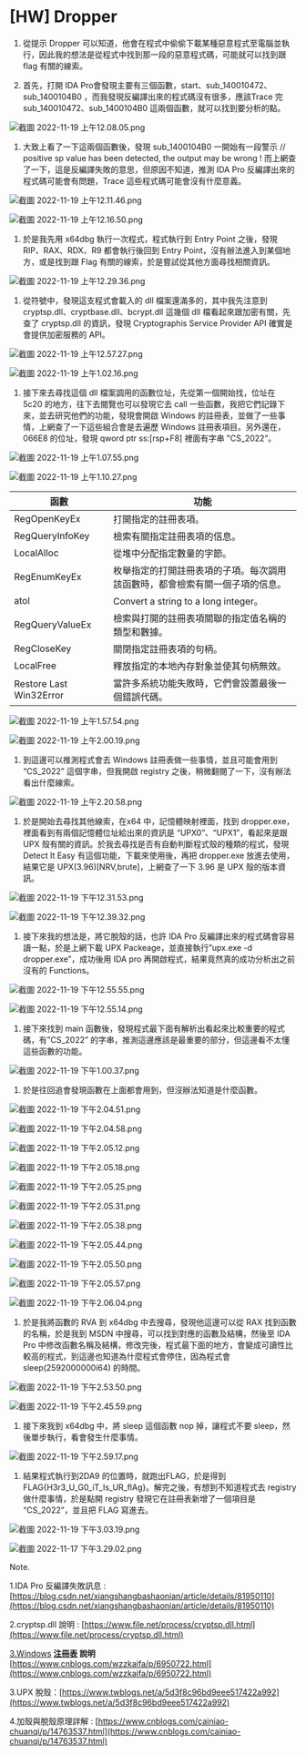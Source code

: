 # [HW] Dropper

1. 從提示 Dropper 可以知道，他會在程式中偷偷下載某種惡意程式至電腦並執行，因此我的想法是從程式中找到那一段的惡意程式碼，可能就可以找到跟 flag 有關的線索。

1. 首先，打開 IDA Pro會發現主要有三個函數，start、sub_140010472、sub_1400104B0 ，而我發現反編譯出來的程式碼沒有很多，應該Trace 完 sub_140010472、sub_1400104B0 這兩個函數，就可以找到要分析的點。

![截圖 2022-11-19 上午12.08.05.png](%5BHW%5D%20Dropper%20a5d409efec7c48788b239b57e0195406/%25E6%2588%25AA%25E5%259C%2596_2022-11-19_%25E4%25B8%258A%25E5%258D%258812.08.05.png)

1. 大致上看了一下這兩個函數後，發現 sub_1400104B0 一開始有一段警示 // positive sp value has been detected, the output may be wrong ! 而上網查了一下，這是反編譯失敗的意思，但原因不知道，推測 IDA Pro 反編譯出來的程式碼可能會有問題，Trace 這些程式碼可能會沒有什麼意義。

![截圖 2022-11-19 上午12.11.46.png](%5BHW%5D%20Dropper%20a5d409efec7c48788b239b57e0195406/%25E6%2588%25AA%25E5%259C%2596_2022-11-19_%25E4%25B8%258A%25E5%258D%258812.11.46.png)

![截圖 2022-11-19 上午12.16.50.png](%5BHW%5D%20Dropper%20a5d409efec7c48788b239b57e0195406/%25E6%2588%25AA%25E5%259C%2596_2022-11-19_%25E4%25B8%258A%25E5%258D%258812.16.50.png)

1. 於是我先用 x64dbg 執行一次程式，程式執行到 Entry Point 之後，發現 RIP、RAX、RDX、R9 都會執行後回到 Entry Point，沒有辦法進入到某個地方，或是找到跟 Flag 有關的線索，於是嘗試從其他方面尋找相關資訊。

![截圖 2022-11-19 上午12.29.36.png](%5BHW%5D%20Dropper%20a5d409efec7c48788b239b57e0195406/%25E6%2588%25AA%25E5%259C%2596_2022-11-19_%25E4%25B8%258A%25E5%258D%258812.29.36.png)

1. 從符號中，發現這支程式會載入的 dll 檔案還滿多的，其中我先注意到 cryptsp.dll、cryptbase.dll、bcrypt.dll 這幾個 dll 檔看起來跟加密有關，先查了 cryptsp.dll 的資訊，發現 Cryptographis Service Provider API 確實是會提供加密服務的 API。

![截圖 2022-11-19 上午12.57.27.png](%5BHW%5D%20Dropper%20a5d409efec7c48788b239b57e0195406/%25E6%2588%25AA%25E5%259C%2596_2022-11-19_%25E4%25B8%258A%25E5%258D%258812.57.27.png)

![截圖 2022-11-19 上午1.02.16.png](%5BHW%5D%20Dropper%20a5d409efec7c48788b239b57e0195406/%25E6%2588%25AA%25E5%259C%2596_2022-11-19_%25E4%25B8%258A%25E5%258D%25881.02.16.png)

1. 接下來去尋找這個 dll 檔案調用的函數位址，先從第一個開始找，位址在 5c20 的地方，往下去閱覽也可以發現它去 call 一些函數，我把它們記錄下來，並去研究他們的功能，發現會開啟 Windows 的註冊表，並做了一些事情，上網查了一下這些組合會是去遍歷 Windows 註冊表項目。另外還在，066E8 的位址，發現 qword ptr ss:[rsp+F8] 裡面有字串 "CS_2022”。

![截圖 2022-11-19 上午1.07.55.png](%5BHW%5D%20Dropper%20a5d409efec7c48788b239b57e0195406/%25E6%2588%25AA%25E5%259C%2596_2022-11-19_%25E4%25B8%258A%25E5%258D%25881.07.55.png)

![截圖 2022-11-19 上午1.10.27.png](%5BHW%5D%20Dropper%20a5d409efec7c48788b239b57e0195406/%25E6%2588%25AA%25E5%259C%2596_2022-11-19_%25E4%25B8%258A%25E5%258D%25881.10.27.png)

| 函數 | 功能 |
| --- | --- |
| RegOpenKeyEx | 打開指定的註冊表項。 |
| RegQueryInfoKey | 檢索有關指定註冊表項的信息。 |
| LocalAlloc | 從堆中分配指定數量的字節。 |
| RegEnumKeyEx | 枚舉指定的打開註冊表項的子項。每次調用該函數時，都會檢索有關一個子項的信息。 |
| atol | Convert a string to a long integer。 |
| RegQueryValueEx | 檢索與打開的註冊表項關聯的指定值名稱的類型和數據。 |
| RegCloseKey | 關閉指定註冊表項的句柄。 |
| LocalFree | 釋放指定的本地內存對象並使其句柄無效。 |
| Restore Last Win32Error | 當許多系統功能失敗時，它們會設置最後一個錯誤代碼。 |

![截圖 2022-11-19 上午1.57.54.png](%5BHW%5D%20Dropper%20a5d409efec7c48788b239b57e0195406/%25E6%2588%25AA%25E5%259C%2596_2022-11-19_%25E4%25B8%258A%25E5%258D%25881.57.54.png)

![截圖 2022-11-19 上午2.00.19.png](%5BHW%5D%20Dropper%20a5d409efec7c48788b239b57e0195406/%25E6%2588%25AA%25E5%259C%2596_2022-11-19_%25E4%25B8%258A%25E5%258D%25882.00.19.png)

1. 到這邊可以推測程式會去 Windows 註冊表做一些事情，並且可能會用到 “CS_2022” 這個字串，但我開啟 registry 之後，稍微翻閱了一下，沒有辦法看出什麼線索。

![截圖 2022-11-19 上午2.20.58.png](%5BHW%5D%20Dropper%20a5d409efec7c48788b239b57e0195406/%25E6%2588%25AA%25E5%259C%2596_2022-11-19_%25E4%25B8%258A%25E5%258D%25882.20.58.png)

1. 於是開始去尋找其他線索，在x64 中，記憶體映射裡面，找到 dropper.exe，裡面看到有兩個記憶體位址給出來的資訊是 “UPX0”、“UPX1”，看起來是跟 UPX 殼有關的資訊。於我去尋找是否有自動判斷程式殼的種類的程式，發現 Detect It Easy 有這個功能，下載來使用後，再把 dropper.exe 放進去使用，結果它是 UPX(3.96)[NRV,brute]，上網查了一下 3.96 是 UPX 殼的版本資訊。

![截圖 2022-11-19 下午12.31.53.png](%5BHW%5D%20Dropper%20a5d409efec7c48788b239b57e0195406/%25E6%2588%25AA%25E5%259C%2596_2022-11-19_%25E4%25B8%258B%25E5%258D%258812.31.53.png)

![截圖 2022-11-19 下午12.39.32.png](%5BHW%5D%20Dropper%20a5d409efec7c48788b239b57e0195406/%25E6%2588%25AA%25E5%259C%2596_2022-11-19_%25E4%25B8%258B%25E5%258D%258812.39.32.png)

1. 接下來我的想法是，將它脫殼的話，也許 IDA Pro 反編譯出來的程式碼會容易讀一點，於是上網下載 UPX Packeage，並直接執行”upx.exe -d dropper.exe”，成功後用 IDA pro 再開啟程式，結果竟然真的成功分析出之前沒有的 Functions。

![截圖 2022-11-19 下午12.55.55.png](%5BHW%5D%20Dropper%20a5d409efec7c48788b239b57e0195406/%25E6%2588%25AA%25E5%259C%2596_2022-11-19_%25E4%25B8%258B%25E5%258D%258812.55.55.png)

![截圖 2022-11-19 下午12.55.14.png](%5BHW%5D%20Dropper%20a5d409efec7c48788b239b57e0195406/%25E6%2588%25AA%25E5%259C%2596_2022-11-19_%25E4%25B8%258B%25E5%258D%258812.55.14.png)

1. 接下來找到 main 函數後，發現程式最下面有解析出看起來比較重要的程式碼，有”CS_2022” 的字串，推測這邊應該是最重要的部分，但這邊看不太懂這些函數的功能。

![截圖 2022-11-19 下午1.00.37.png](%5BHW%5D%20Dropper%20a5d409efec7c48788b239b57e0195406/%25E6%2588%25AA%25E5%259C%2596_2022-11-19_%25E4%25B8%258B%25E5%258D%25881.00.37.png)

1. 於是往回追會發現函數在上面都會用到，但沒辦法知道是什麼函數。

![截圖 2022-11-19 下午2.04.51.png](%5BHW%5D%20Dropper%20a5d409efec7c48788b239b57e0195406/%25E6%2588%25AA%25E5%259C%2596_2022-11-19_%25E4%25B8%258B%25E5%258D%25882.04.51.png)

![截圖 2022-11-19 下午2.04.58.png](%5BHW%5D%20Dropper%20a5d409efec7c48788b239b57e0195406/%25E6%2588%25AA%25E5%259C%2596_2022-11-19_%25E4%25B8%258B%25E5%258D%25882.04.58.png)

![截圖 2022-11-19 下午2.05.12.png](%5BHW%5D%20Dropper%20a5d409efec7c48788b239b57e0195406/%25E6%2588%25AA%25E5%259C%2596_2022-11-19_%25E4%25B8%258B%25E5%258D%25882.05.12.png)

![截圖 2022-11-19 下午2.05.18.png](%5BHW%5D%20Dropper%20a5d409efec7c48788b239b57e0195406/%25E6%2588%25AA%25E5%259C%2596_2022-11-19_%25E4%25B8%258B%25E5%258D%25882.05.18.png)

![截圖 2022-11-19 下午2.05.25.png](%5BHW%5D%20Dropper%20a5d409efec7c48788b239b57e0195406/%25E6%2588%25AA%25E5%259C%2596_2022-11-19_%25E4%25B8%258B%25E5%258D%25882.05.25.png)

![截圖 2022-11-19 下午2.05.31.png](%5BHW%5D%20Dropper%20a5d409efec7c48788b239b57e0195406/%25E6%2588%25AA%25E5%259C%2596_2022-11-19_%25E4%25B8%258B%25E5%258D%25882.05.31.png)

![截圖 2022-11-19 下午2.05.38.png](%5BHW%5D%20Dropper%20a5d409efec7c48788b239b57e0195406/%25E6%2588%25AA%25E5%259C%2596_2022-11-19_%25E4%25B8%258B%25E5%258D%25882.05.38.png)

![截圖 2022-11-19 下午2.05.44.png](%5BHW%5D%20Dropper%20a5d409efec7c48788b239b57e0195406/%25E6%2588%25AA%25E5%259C%2596_2022-11-19_%25E4%25B8%258B%25E5%258D%25882.05.44.png)

![截圖 2022-11-19 下午2.05.50.png](%5BHW%5D%20Dropper%20a5d409efec7c48788b239b57e0195406/%25E6%2588%25AA%25E5%259C%2596_2022-11-19_%25E4%25B8%258B%25E5%258D%25882.05.50.png)

![截圖 2022-11-19 下午2.05.57.png](%5BHW%5D%20Dropper%20a5d409efec7c48788b239b57e0195406/%25E6%2588%25AA%25E5%259C%2596_2022-11-19_%25E4%25B8%258B%25E5%258D%25882.05.57.png)

![截圖 2022-11-19 下午2.06.04.png](%5BHW%5D%20Dropper%20a5d409efec7c48788b239b57e0195406/%25E6%2588%25AA%25E5%259C%2596_2022-11-19_%25E4%25B8%258B%25E5%258D%25882.06.04.png)

1. 於是我將函數的 RVA 到 x64dbg 中去搜尋，發現他這邊可以從 RAX 找到函數的名稱，於是我到 MSDN 中搜尋，可以找到對應的函數及結構，然後至 IDA Pro 中修改函數名稱及結構，修改完後，程式最下面的地方，會變成可讀性比較高的程式，到這邊也知道為什麼程式會停住，因為程式會 sleep(2592000000i64) 的時間。

![截圖 2022-11-19 下午2.53.50.png](%5BHW%5D%20Dropper%20a5d409efec7c48788b239b57e0195406/%25E6%2588%25AA%25E5%259C%2596_2022-11-19_%25E4%25B8%258B%25E5%258D%25882.53.50.png)

![截圖 2022-11-19 下午2.45.59.png](%5BHW%5D%20Dropper%20a5d409efec7c48788b239b57e0195406/%25E6%2588%25AA%25E5%259C%2596_2022-11-19_%25E4%25B8%258B%25E5%258D%25882.45.59.png)

1. 接下來我到 x64dbg 中，將 sleep 這個函數 nop 掉，讓程式不要 sleep，然後單步執行，看會發生什麼事情。

![截圖 2022-11-19 下午2.59.17.png](%5BHW%5D%20Dropper%20a5d409efec7c48788b239b57e0195406/%25E6%2588%25AA%25E5%259C%2596_2022-11-19_%25E4%25B8%258B%25E5%258D%25882.59.17.png)

1. 結果程式執行到2DA9 的位置時，就跑出FLAG，於是得到 FLAG{H3r3_U_G0_iT_Is_UR_flAg}。解完之後，有想到不知道程式去 registry 做什麼事情，於是點開 registry 發現它在註冊表新增了一個項目是 “CS_2022”，並且把 FLAG 寫進去。

![截圖 2022-11-19 下午3.03.19.png](%5BHW%5D%20Dropper%20a5d409efec7c48788b239b57e0195406/%25E6%2588%25AA%25E5%259C%2596_2022-11-19_%25E4%25B8%258B%25E5%258D%25883.03.19.png)

![截圖 2022-11-17 下午3.29.02.png](%5BHW%5D%20Dropper%20a5d409efec7c48788b239b57e0195406/%25E6%2588%25AA%25E5%259C%2596_2022-11-17_%25E4%25B8%258B%25E5%258D%25883.29.02.png)

Note.

1.IDA Pro 反編譯失敗訊息 : [https://blog.csdn.net/xiangshangbashaonian/article/details/81950110](https://blog.csdn.net/xiangshangbashaonian/article/details/81950110)

2.cryptsp.dll 說明 : [https://www.file.net/process/cryptsp.dll.html](https://www.file.net/process/cryptsp.dll.html)

[3.Windows](http://3.Windows) **[注冊表](https://www.cnblogs.com/wzzkaifa/p/6950722.html) 說明** [https://www.cnblogs.com/wzzkaifa/p/6950722.html](https://www.cnblogs.com/wzzkaifa/p/6950722.html)

3.UPX 脫殼：[https://www.twblogs.net/a/5d3f8c96bd9eee517422a992](https://www.twblogs.net/a/5d3f8c96bd9eee517422a992)

4.加殼與脫殼原理詳解 : [https://www.cnblogs.com/cainiao-chuanqi/p/14763537.html](https://www.cnblogs.com/cainiao-chuanqi/p/14763537.html)